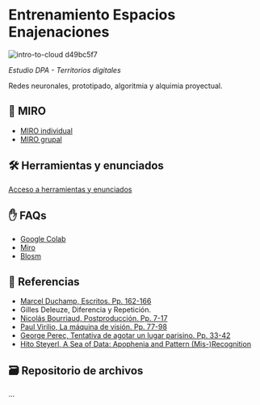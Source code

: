  # Entrenamiento Espacios Enajenaciones

![intro-to-cloud d49bc5f7](archivos/intro_.gif)

*Estudio DPA - Territorios digitales*

Redes neuronales, prototipado, algoritmia y alquimia proyectual.


## 📌 MIRO
- [MIRO individual](https://miro.com/app/board/uXjVN1J8oIk=/?share_link_id=652324629133)
- [MIRO grupal](https://miro.com/app/board/uXjVNow6jrw=/?share_link_id=14570802069)
  
## 🛠️ Herramientas y enunciados
[Acceso a herramientas y enunciados](/semanas/README.md)

## ✋ FAQs
- [Google Colab](/faqs/google_colab.md)
- [Miro](/faqs/miro.md)
- [Blosm](/faqs/blosm.md)

## 🧨 Referencias
- [Marcel Duchamp, Escritos. Pp. 162-166](https://bibliotecatrevijano.files.wordpress.com/2014/10/75213741-marcel-duchamp-escritos-duchamp-du-signe.pdf) 
- Gilles Deleuze, Diferencia y Repetición. 
- [Nicolás Bourriaud, Postproducción. Pp. 7-17](https://drive.upm.es/s/9wcy54EwvEN4Gaf)
- [Paul Virilio, La máquina de visión. Pp. 77-98](https://drive.upm.es/s/9SqFBkHunipdsyC)
- [George Perec, Tentativa de agotar un lugar parisino. Pp. 33-42](https://drive.upm.es/s/vcxPuwM939uhcMj)
- [Hito Steyerl, A Sea of Data: Apophenia and Pattern (Mis-)Recognition](https://www.e-flux.com/journal/72/60480/a-sea-of-data-apophenia-and-pattern-mis-recognition/)

## 🗃️ Repositorio de archivos
...


